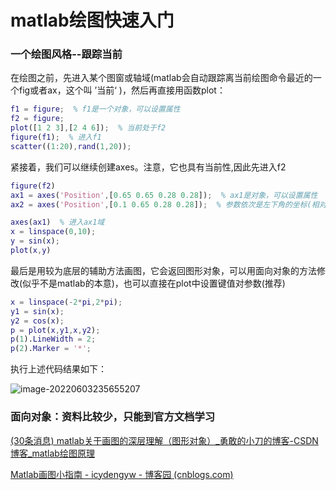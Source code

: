 # matlab绘图快速入门

### 一个绘图风格--跟踪当前

在绘图之前，先进入某个图窗或轴域(matlab会自动跟踪离当前绘图命令最近的一个fig或者ax，这个叫 ’当前‘ )，然后再直接用函数plot：

```matlab
f1 = figure;  % f1是一个对象，可以设置属性
f2 = figure;
plot([1 2 3],[2 4 6]);  % 当前处于f2
figure(f1);  % 进入f1
scatter((1:20),rand(1,20));
```

紧接着，我们可以继续创建axes。注意，它也具有当前性,因此先进入f2

```matlab
figure(f2)
ax1 = axes('Position',[0.65 0.65 0.28 0.28]);  % ax1是对象，可以设置属性
ax2 = axes('Position',[0.1 0.65 0.28 0.28]);  % 参数依次是左下角的坐标(相对于figure)和宽高

axes(ax1)  % 进入ax1域
x = linspace(0,10);
y = sin(x);
plot(x,y)
```

最后是用较为底层的辅助方法画图，它会返回图形对象，可以用面向对象的方法修改(似乎不是matlab的本意)，也可以直接在plot中设置键值对参数(推荐)

```matlab
x = linspace(-2*pi,2*pi);
y1 = sin(x);
y2 = cos(x);
p = plot(x,y1,x,y2);
p(1).LineWidth = 2;
p(2).Marker = '*';
```

执行上述代码结果如下：

![image-20220603235655207](C:\Users\Mr.K\AppData\Roaming\Typora\typora-user-images\image-20220603235655207.png)

### 面向对象：资料比较少，只能到官方文档学习

[(30条消息) matlab关于画图的深层理解（图形对象）_勇敢的小刀的博客-CSDN博客_matlab绘图原理](https://blog.csdn.net/weixin_44871341/article/details/107593633)

[Matlab画图小指南 - icydengyw - 博客园 (cnblogs.com)](https://www.cnblogs.com/icydengyw/p/12606255.html)
